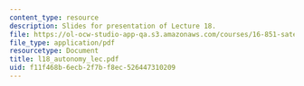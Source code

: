 ```yaml
---
content_type: resource
description: Slides for presentation of Lecture 18.
file: https://ol-ocw-studio-app-qa.s3.amazonaws.com/courses/16-851-satellite-engineering-fall-2003/f11f468b6ecb2f7bf8ec526447310209_l18_autonomy_lec.pdf
file_type: application/pdf
resourcetype: Document
title: l18_autonomy_lec.pdf
uid: f11f468b-6ecb-2f7b-f8ec-526447310209
---
```


